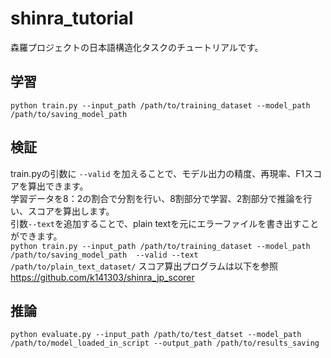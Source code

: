# shinra_tutorial
森羅プロジェクトの日本語構造化タスクのチュートリアルです。

## 学習
`python train.py --input_path /path/to/training_dataset --model_path /path/to/saving_model_path`

## 検証
train.pyの引数に `--valid` を加えることで、モデル出力の精度、再現率、F1スコアを算出できます。  
学習データを8：2の割合で分割を行い、8割部分で学習、2割部分で推論を行い、スコアを算出します。  
引数`--text`を追加することで、plain textを元にエラーファイルを書き出すことができます。  
`python train.py --input_path /path/to/training_dataset --model_path /path/to/saving_model_path  --valid --text /path/to/plain_text_dataset/`
スコア算出プログラムは以下を参照  
https://github.com/k141303/shinra_jp_scorer  

## 推論
`python evaluate.py --input_path /path/to/test_datset --model_path /path/to/model_loaded_in_script --output_path /path/to/results_saving`


